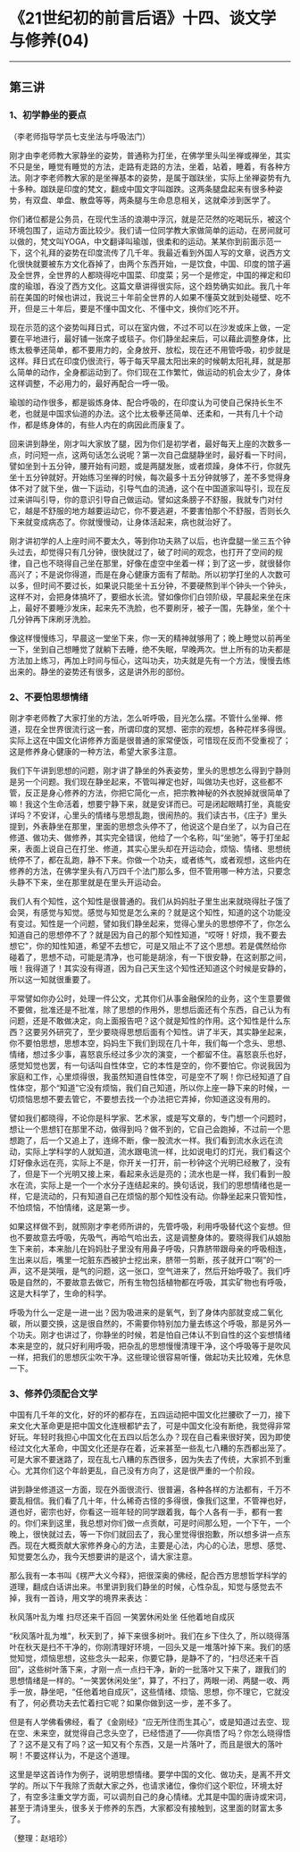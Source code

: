 # 《21世纪初的前言后语》十四、谈文学与修养(04)

------

## 第三讲

### 1、初学静坐的要点

（李老师指导学员七支坐法与呼吸法门）

刚才由李老师教大家静坐的姿势，普通称为打坐，在佛学里头叫坐禅或禅坐，其实不只是坐，睡觉有睡觉的方法，走路有走路的方法，坐着，站着，睡着，有各种方法。刚才李老师教大家的是坐禅基本的姿势，是属于跏趺坐，实际上坐禅姿势有九十多种。跏趺是印度的梵文，翻成中国文字叫跏跌。这两条腿盘起来有很多种姿势，有双盘、单盘、散盘等等，两条腿与生命息息相关，这就牵涉到医学了。

你们诸位都是公务员，在现代生活的浪潮中浮沉，就是茫茫然的吃喝玩乐，被这个环境包围了，运动方面比较少。我们请一位同学教大家做简单的运动，在房间就可以做的，梵文叫YOGA，中文翻译叫瑜珈，很柔和的运动。某某你到前面示范一下，这个礼拜的姿势在印度流传了几千年。我最近看到外国人写的文章，说西方文化很快就要被东方文化吞掉了，由两个东西开始，一是饮食，中国、印度的馆子遍及全世界，全世界的人都晓得吃中国菜、印度菜；另一个是修定，中国的禅定和印度的瑜珈，吞没了西方文化。这篇文章讲得很实际，这个趋势确实如此。我几十年前在美国的时候也讲过，我说三十年前全世界的人如果不懂英文就到处碰壁、吃不开，但是三十年后，要是不懂中国文化、不懂中文，换你们吃不开。

现在示范的这个姿势叫拜日式，可以在室内做，不过不可以在沙发或床上做，一定要在平地进行，最好铺一张席子或毯子。你们静坐起来后，可以藉此调整身体，比练太极拳还简单，都不要用力的，全身放开、放松，现在还不用管呼吸，初步就是这样。拜日式在印度仍很流行，等于每天早晨太阳出来的时候朝太阳礼拜，就是那么简单的动作，全身都运动到了。你们现在工作繁忙，做运动的机会太少了，身体这样调整，不必用力的，最好再配合一呼一吸。

瑜珈的动作很多，都是锻炼身体、配合呼吸的，在印度认为可使自己保持长生不老，也就是中国求仙道的办法。这个比太极拳还简单、还柔和，一共有几十个动作，都是练身体的，有些人内在的病因此而康复了。

回来讲到静坐，刚才叫大家放了腿，因为你们是初学者，最好每天上座的次数多一点，时问短一点，这两句话怎么说呢？第一次自己盘腿静坐时，最好看一下时间，譬如坐到十五分钟，腰开始有问题，或是两腿发胀，或者烦躁，身体不行，你就先坐十五分钟就好。开始练习坐禅的时候，每次最多十五分钟就够了，差不多觉得身体不对了就下坐，做一下运动，引导气血的流通，这个在中国道家叫导引，现在反过来讲叫引导，你的意识引导自己做运动。譬如这条膀子不舒服，我就专门对付它，越是不舒服的地方越要运动它，你不要逃避，不要害怕那个不舒服，否则长久下来就变成病态了。你就慢慢动，让身体活起来，病也就治好了。

刚才讲初学的人上座时间不要太久，等到你功夫熟了以后，也许盘腿一坐三五个钟头过去，却觉得只有几分钟，很快就过了，破了时间的观念，也打开了空间的规律，自己也不晓得自己坐在那里，好像在虚空中坐着一样；到了这一步，就很替你高兴了；不是说你得道，而是在身心健康方面有了帮助。所以初学打坐的人次数可以多，但时间不要过长，如果说只能坐十五分钟，不要硬熬到半个钟头一个钟头，这样不对，会把身体搞坏了，要细水长流。譬如像你们白领阶级，早晨起来坐在床上，最好不要睡沙发床，起来先不洗脸，也不要刷牙，被子一围，先静坐，坐个十几分钟再下床刷牙洗脸。

像这样慢慢练习，早晨这一堂坐下来，你一天的精神就够用了；晚上睡觉以前再坐一下，坐到自己想睡觉了就躺下去睡，绝不失眠，早晚两次。世上所有的功夫都是方法加上练习，再加上时间与恒心，这叫功夫，功夫就是先有一个方法，慢慢去练出来的。静坐的姿势还有很多，这是讲外形的部份。

### 2、不要怕思想情绪

刚才李老师教了大家打坐的方法，怎么听呼吸，目光怎么摆。不管什么坐禅、修道，现在全世界很流行这一套，所谓印度的冥想、密宗的观想，各种花样多得很。实际上这在中国文化讲修养方面是很普通的家常便饭，可惜现在反而不受重视了；这是修养身心健康的一种方法，希望大家多注意。

我们下午讲到思想的问题，刚才讲了静坐的外表姿势，里头的思想怎么得到宁静则是另一个问题。我们现在静坐起来，不管叫禅定也好，叫做功夫也好，这些都不管，反正是身心修养的方法，你把它简化一点，把宗教神秘的外衣脱掉就很简单了嘛！我这个生命活着，想要宁静下来，就是安详而已。可是闭起眼睛打坐，真能安详吗？不安详，心里头的情绪与思想乱跑，很闹热的。我们读古书，《庄子》里头提到，外表静坐在那里，里面的思想念头停不了，他说这个是白坐了，以为自己在修道、做功夫、做修养，其实完全错误，他给了一个名称，叫“坐驰”，等于打坐起来，表面上说自己在打坐、修道，其实心里头却在开运动会，烦恼、情绪、思想统统停不了，都在乱跑，静不下来。你做一个功夫，或者练气，或者观想，这些内在修养的方法，在佛学里头有八万四千个法门那么多，但不管用哪一种方法，只要念头静不下来，坐在那里就是在里头开运动会。

我们人有个知性，这个知性是很普通的。我们从妈妈肚子里生出来就晓得肚子饿了会哭，有感觉与知觉。感觉与知觉是怎么来的？就是这个知性，知道的这个功能没有变过。知性是一个问题，譬如我们静坐起来，觉得心里头的思想停不了，你怎么知道自己的思想停不了？就是因为自己的那个知性知道，“哎呀！好烦，我不要去想它”，你的知性知道，希望不去想它，可是又阻止不了这个思想。若是偶然给你碰着了，思想不动，可能是清净，也可能是胡涂，有一下很安静，在这剎那之间，哦！我得道了！其实没有得道，因为自己天生这个知性还知道这个时候是安静的，所以这一知就很重要了。

平常譬如你办公时，处理一件公文，尤其你们从事金融保险的业务，这个生意要做不要做，批准还是不批准，除了思想的作用外，思想后面还有个东西，自己认为有问题，还是不敢做决定，向上面报告吧？这个就是知性的作用。这个知性是什么东西？这要另外研究了，至少要晓得思想后面有个知性。讲了半天，其实静坐起来，你不要怕思想，思想本空，妈妈生下我们到现在几十年，我们每一个念头、思想、情绪，想过多少事，喜怒哀乐经过多少次的演变，一个都留不住。喜怒哀乐也好，感觉知觉也罢，有一句话叫自性体空，它的本性是空的，你不要怕它。你说我因为家庭和工作，心里烦得很，我虽然知道自性体空，可是空不了啊！你已经知道了自性体空，那个“知道”它没有烦恼，我们自己知道，所以你上座一静下来的时候，一切烦恼思想不要去管它，不要想去找一个办法把它弄掉，你知道这没有用的。

譬如我们都晓得，不论你是科学家、艺术家，或是写文章的，专门想一个问题时，想让一个思想钉在那里不动，做得到吗？做不到的，它自己会跑掉，不过前一个思想跑了，后一个又追上了，连绵不断，像一股流水一样。我们看到流水永远在流动，实际上学科学的人就知道，流水跟电流一样，比如说电灯的灯光，我们看这个灯好像永远在亮，实际上不是，你开关一打开，前一秒钟这个光明已经散了，没有了，但是下一个光明又接上来，看起来永远是亮的；流水也是一样，我们看到一股水在流，实际上是一个一个水分子连结起来的。换句话说，我们的思想情绪也是一样，它是流动的，只有知道自己在烦恼的那个知性没有动。你静坐起来只管知性，不怕烦恼，不怕情绪，这是第一步。

如果这样做不到，就照刚才李老师所讲的，先管呼吸，利用呼吸替代这个妄想。但也不要故意去呼吸，先吸气，再哈气哈出去，这是调整身体的。要晓得我们从娘胎生下来前，本来胎儿在妈妈肚子里没有用鼻子呼吸，只靠脐带跟母亲的呼吸相连，生出来以后，嘴里一坨脏东西被护士挖出来，脐带一剪断，孩子就开口“啊”的一声，这不是哭哦，是气的问题，这一张口，空气进来了，然后开始呼吸了。我们呼吸是自然的，不要故意去做它，所有生物包括植物都在呼吸，其实矿物也有呼吸，这是大科学了，生命的科学。

呼吸为什么一定是一进一出？因为吸进来的是氧气，到了身体内部就变成二氧化碳，所以要交换，这是很自然的，不需要你特别加力量去练这个呼吸，那是另外一个功夫。刚才也讲过了，你静坐的时候，若是怕自己体认不到自性的这个妄想情绪本来是空的，就只好利用呼吸，把杂乱的思想慢慢清理干净，这个呼吸等于是吹风一样，把我们的思想灰尘吹干净。这些理论很容易听懂，做起功夫比较难，先休息一下。

### 3、修养仍须配合文学

中国有几千年的文化，好的坏的都存在，五四运动把中国文化拦腰砍了一刀，接下来文化大革命更是把中国文化连根都铲去了，可是中国文化没有断绝，我觉得非常好玩。年轻时我担心中国文化在五四以后怎么办？现在自己看来很好笑，因为即使经过文化大革命，中国文化还是存在着，近来甚至一些乱七八糟的东西都出笼了。可是大家不要迷路了，现在乱七八糟的东西很多，因为失去了传统，大家抓不到重心。尤其你们这个年龄更乱，自己没有方向了，这是很严重的一个阶段。

讲到静坐修道这一方面，现在外面很流行、很普遍，各种各样的方法都有，千万不要乱相信。我们看了几十年，什么稀奇古怪的多得很，像我们这里，不管禅也好，道也好，密宗也好，你看这一班年轻的同学跟着我，每个人各有一手，都有一套的。你们来到这里，我总想对你们做一点贡献，可是时间那么短，一个下午，一个晚上，很快就过去，等一下你们就回去了，我心里觉得很抱歉，所以想多讲一点东西。现在大概贡献大家修养身心的方法，主要是心法，内心的心法，思想、感觉、知觉要怎么办，我今天想要讲的是这个，请大家注意。

那么我有一本书叫《楞严大义今释》，把很深奥的佛经，配合西方思想哲学科学的道理，翻成白话讲出来。书里讲到我们静坐的时候，心性杂乱，知觉与感觉去不掉，我有一首诗，用文学的境界来表达：

秋风落叶乱为堆 扫尽还来千百回
一笑罢休闲处坐 任他着地自成灰

“秋风落叶乱为堆”，秋天到了，掉下来很多树叶。我们在乡下住久了，所以晓得落叶在秋天是扫不干净的，你刚清理好环境，一回头又是一堆落叶掉下来。我们的感觉知觉，烦恼思想，这些念头一起来，你要它静，是静不了的，“扫尽还来千百回”，这些树叶落下来，才刚一点一点扫干净，新的一批落叶又下来了，跟我们的思想情绪是一样的。“一笑罢休闲处坐”，算了，不扫了，两眼一闭、两腿一收、两手一放，静坐吧，“任他着地自成灰”，这些情绪、烦恼、思想，你不理它，它就没有了，何必费功夫去忙着扫它呢？如果你做到这一步，差不多了。

但是有人学佛看佛经，看了《金刚经》“应无所住而生其心”，或是知道过去空、现在空、未来空，就觉得自己念头空了，已经悟道了——你真悟了吗？你怎么晓得悟了？这不是又有了吗？这一知又有个东西，又是一片落叶了，而且是很大的落叶啊！不要这样认为，不是这个道理。

这里是举这首诗作为例子，说明思想情绪。要学中国的文化、做功夫，是离不开文学的。所以下午我除了贡献大家之外，也请求诸位，像你们这个职位，环境太好了，有空多注重文学方面，可以调剂自己的身心情绪。尤其是中国的唐诗或宋词，甚至于清诗里头，很多关于修养的东西，大家都没有接触到，这里面的财富太多了。

（整理：赵培珍）

